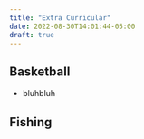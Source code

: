 ```yaml
---
title: "Extra Curricular"
date: 2022-08-30T14:01:44-05:00
draft: true
---
```


## Basketball

* bluhbluh

## Fishing
